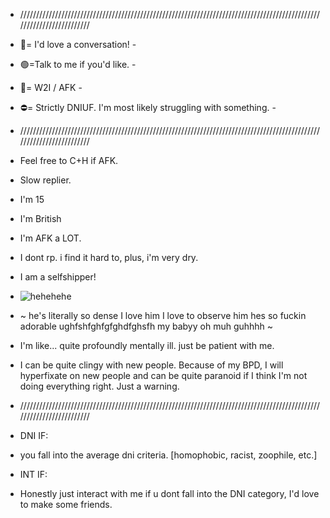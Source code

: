 - /////////////////////////////////////////////////////////////////////////////////////////////////////////////////////
- 💬= I'd love a conversation! - 
- 🟢=Talk to me if you'd like. - 
- 🌙= W2I / AFK - 
- ⛔= Strictly DNIUF. I'm most likely struggling with something. -
- /////////////////////////////////////////////////////////////////////////////////////////////////////////////////////
- Feel free to C+H if AFK.
- Slow replier.
- I'm 15
- I'm British
- I'm AFK a LOT.
- I dont rp. i find it hard to, plus, i'm very dry.
- I am a selfshipper!
- ![hehehehe](https://github.com/user-attachments/assets/eac3b13a-e00c-4963-b04a-0f180118062c)

- ~ he's literally so dense I love him I love to observe him hes so fuckin adorable ughfshfghfgfghdfghsfh my babyy oh muh guhhhh ~
- I'm like... quite profoundly mentally ill. just be patient with me.
- I can be quite clingy with new people. Because of my BPD, I will hyperfixate on new people and can be quite paranoid if I think I'm not doing everything right. Just a warning.
- /////////////////////////////////////////////////////////////////////////////////////////////////////////////////////
- DNI IF:
- you fall into the average dni criteria. [homophobic, racist, zoophile, etc.]
- INT IF:
- Honestly just interact with me if u dont fall into the DNI category, I'd love to make some friends.





